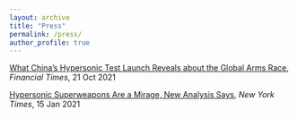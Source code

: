 ```yaml
---
layout: archive
title: "Press"
permalink: /press/
author_profile: true
---
```


[What China’s Hypersonic Test Launch Reveals about the Global Arms Race](https://www.ft.com/content/f647d654-e870-4829-8dc2-90c98985c034), _Financial Times_, 21 Oct 2021

[Hypersonic Superweapons Are a Mirage, New Analysis Says](https://www.nytimes.com/2021/01/15/science/hypersonic-missile-weapons.html), _New York Times_, 15 Jan 2021

